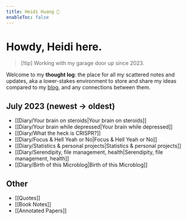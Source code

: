 ```yaml
---
title: Heidi Huang 💭 
enableToc: false
---
```

# Howdy, Heidi here.
> [!tip] Working with my garage door up since 2023.

Welcome to my **thought log**: the place for all my scattered notes and updates, aka a lower-stakes environment to store and share my ideas compared to my [blog](https://heidi-huang.ghost.io), and any connections between them.


## July 2023 (newest → oldest)
- [[Diary/Your brain on steroids|Your brain on steroids]]
- [[Diary/Your brain while depressed|Your brain while depressed]]
- [[Diary/What the heck is CRISPR?]]
- [[Diary/Focus & Hell Yeah or No|Focus & Hell Yeah or No]]
- [[Diary/Statistics & personal projects|Statistics & personal projects]]
- [[Diary/Serendipity, file management, health|Serendipity, file management, health]]
- [[Diary/Birth of this Microblog|Birth of this Microblog]]

## Other
- [[Quotes]]
- [[Book Notes]]
- [[Annotated Papers]]